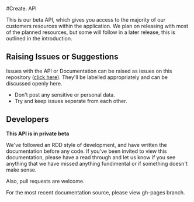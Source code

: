 #Create. API

This is our beta API, which gives you access to the majority of our customers resources within the application. We plan on releasing with most of the planned resources, but some will follow in a later release, this is outlined in the introduction.

## Raising Issues or Suggestions
Issues with the API or Documentation can be raised as issues on this repository ([click here](https://github.com/createdotnet/API-Documentation/issues)). They'll be labelled appropriately and can be discussed openly here.

* Don't post any sensitive or personal data.
* Try and keep issues seperate from each other.



## Developers

**This API is in private beta**

We've followed an RDD style of development, and have written the documentation before any code. If you've been invited to view this documentation, please have a read through and let us know if you see anything that we have missed anything fundimental or if something doesn't make sense.

Also, pull requests are welcome.

For the most recent documentation source, please view gh-pages branch.
